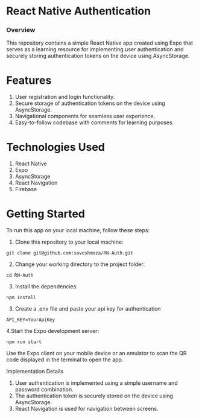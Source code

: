 # React Native Authentication
### Overview
This repository contains a simple React Native app created using Expo that serves as a learning resource for implementing user authentication and securely storing authentication tokens on the device using AsyncStorage.

# Features
1. User registration and login functionality.
2. Secure storage of authentication tokens on the device using AsyncStorage.
3. Navigational components for seamless user experience.
4. Easy-to-follow codebase with comments for learning purposes.

# Technologies Used
1. React Native
2. Expo
3. AsyncStorage
4. React Navigation
5. Firebase

# Getting Started
To run this app on your local machine, follow these steps:

1. Clone this repository to your local machine:
```
git clone git@github.com:suveshmoza/RN-Auth.git
```
2. Change your working directory to the project folder:
```
cd RN-Auth
```
3. Install the dependencies:
```
npm install
```
3. Create a .env file and paste your api key for authentication
```
API_KEY=YourApiKey
```
4.Start the Expo development server:
```
npm run start
```
Use the Expo client on your mobile device or an emulator to scan the QR code displayed in the terminal to open the app.

Implementation Details
1. User authentication is implemented using a simple username and password combination.
2. The authentication token is securely stored on the device using AsyncStorage.
3. React Navigation is used for navigation between screens.
